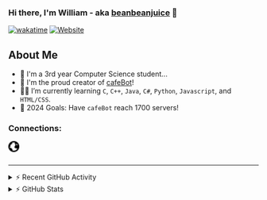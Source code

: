 ### Hi there, I'm William - aka [beanbeanjuice][website] 👋

[![wakatime](https://wakatime.com/badge/user/beeb4317-977b-4b19-878a-21e9aa8e43ed.svg?style=for-the-badge)](https://wakatime.com/@beeb4317-977b-4b19-878a-21e9aa8e43ed)
[![Website](https://img.shields.io/website?label=beanbeanjuice.com&style=for-the-badge&url=https%3A%2F%2Fbeanbeanjuice.com)](https://beanbeanjuice.com)

## About Me

- 🏫 I'm a 3rd year Computer Science student...
- 🤖 I'm the proud creator of [cafeBot][cafeBot]!
- 🧑‍🎓 I’m currently learning `C`, `C++`, `Java`, `C#`, `Python`, `Javascript`, and `HTML/CSS`.
- 🥅 2024 Goals: Have `cafeBot` reach 1700 servers!

### Connections:

[<img align="left" alt="beanbeanjuice.com" width="22px" src="https://raw.githubusercontent.com/iconic/open-iconic/master/svg/globe.svg" />][website]

<br />
<br />

---

<details>
  <summary>⚡ Recent GitHub Activity</summary>
  
<!--START_SECTION:activity-->
1. 🚀 Published release [v0.5.4 | Bug Fixes, Dependency Updates](https://github.com/beanbeanjuice/SimpleProxyChat/releases/tag/0.5.4) in [beanbeanjuice/SimpleProxyChat](https://github.com/beanbeanjuice/SimpleProxyChat)
2. 🔒 Closed issue [#196](https://github.com/beanbeanjuice/SimpleProxyChat/issues/196) in [beanbeanjuice/SimpleProxyChat](https://github.com/beanbeanjuice/SimpleProxyChat)
3. 🔒 Closed issue [#195](https://github.com/beanbeanjuice/SimpleProxyChat/issues/195) in [beanbeanjuice/SimpleProxyChat](https://github.com/beanbeanjuice/SimpleProxyChat)
4. 🔒 Closed issue [#198](https://github.com/beanbeanjuice/SimpleProxyChat/issues/198) in [beanbeanjuice/SimpleProxyChat](https://github.com/beanbeanjuice/SimpleProxyChat)
5. 🎉 Merged PR [#202](https://github.com/beanbeanjuice/SimpleProxyChat/pull/202) in [beanbeanjuice/SimpleProxyChat](https://github.com/beanbeanjuice/SimpleProxyChat)
<!--END_SECTION:activity-->

</details>

<details>
  <summary>⚡ GitHub Stats</summary>

  <!-- [GitHub Stats] -->
  <div align="center">
    <br>
    <a href="https://github.com/beanbeanjuice">
    <img height="160em" src="https://github-readme-stats.vercel.app/api?username=beanbeanjuice&show_icons=true&theme=tokyonight&include_all_commits=true&count_private=true"/>
    <img height="160em" src="https://github-readme-stats.vercel.app/api/top-langs/?username=beanbeanjuice&layout=compact&langs_count=8&theme=tokyonight&count_private=true"/>
  </div>

</details>

[website]: https://www.beanbeanjuice.com
[cafeBot]: https://www.github.com/beanbeanjuice/cafeBot
[twitter]: https://twitter.com/beanbeanjuice
[youtube]: https://youtube.com/beanbeanjuice
[instagram]: https://instagram.com/beanbeanjuice
[webdevplaylist]: https://www.youtube.com/playlist?list=PLkwxH9e_vrAJ0WbEsFA9W3I1W-g_BTsbt
[jsplaylist]: https://www.youtube.com/playlist?list=PLkwxH9e_vrALRJKu7wfXby3MKeflhTu6B
[cssplaylist]: https://www.youtube.com/playlist?list=PLkwxH9e_vrALSdvZuEh6gqQdmDoDIoqz4
[reactplaylist]: https://www.youtube.com/playlist?list=PLkwxH9e_vrAK4TdffpxKY3QGyHCpxFcQ0
